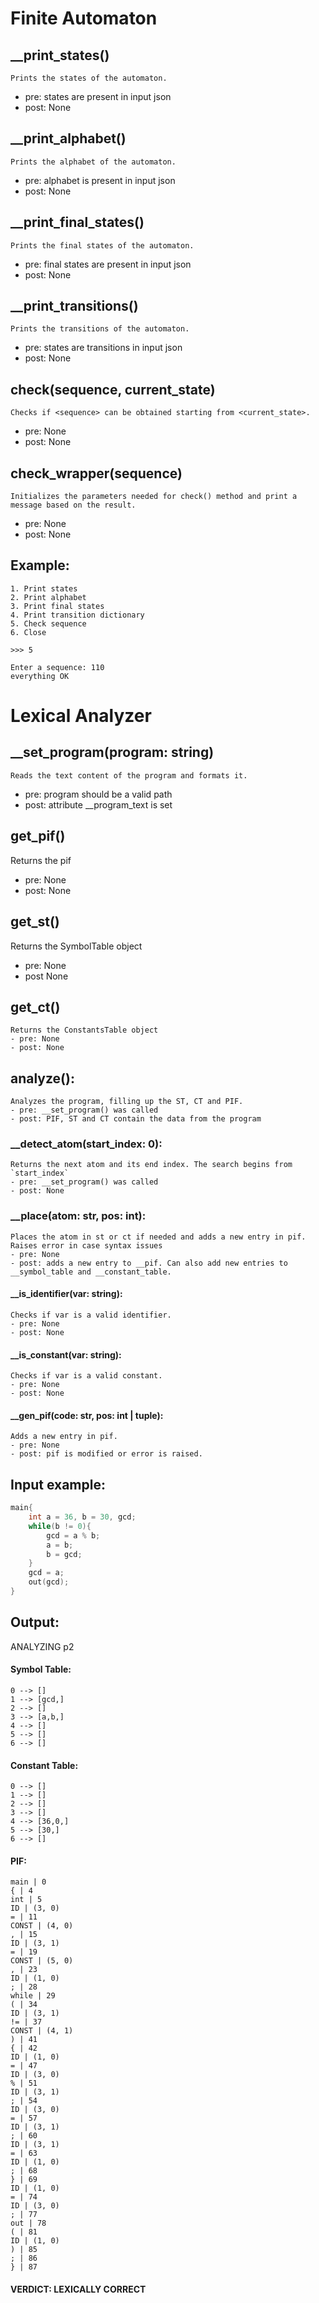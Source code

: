 # Finite Automaton
## __print_states()
    Prints the states of the automaton.
   - pre: states are present in input json
   - post: None

## __print_alphabet()
    Prints the alphabet of the automaton.
   - pre: alphabet is present in input json
   - post: None

## __print_final_states()
    Prints the final states of the automaton.
   - pre: final states are present in input json
   - post: None

## __print_transitions()
    Prints the transitions of the automaton.
   - pre: states are transitions in input json
   - post: None

## check(sequence, current_state)
    Checks if <sequence> can be obtained starting from <current_state>.
   - pre: None
   - post: None

## check_wrapper(sequence)
    Initializes the parameters needed for check() method and print a message based on the result.
   - pre: None
   - post: None

## Example:
```
1. Print states
2. Print alphabet
3. Print final states
4. Print transition dictionary
5. Check sequence
6. Close

>>> 5

Enter a sequence: 110
everything OK
```

# Lexical Analyzer
## __set_program(program: string)
    Reads the text content of the program and formats it.
   - pre: program should be a valid path
   - post: attribute __program_text is set

## get_pif()
   Returns the pif
   - pre: None
   - post: None

## get_st()
   Returns the SymbolTable object
   - pre: None
   - post None

## get_ct()
    Returns the ConstantsTable object
    - pre: None
    - post: None

## analyze():
    Analyzes the program, filling up the ST, CT and PIF.
    - pre: __set_program() was called
    - post: PIF, ST and CT contain the data from the program

### __detect_atom(start_index: 0):
    Returns the next atom and its end index. The search begins from `start_index`
    - pre: __set_program() was called
    - post: None

### __place(atom: str, pos: int):
    Places the atom in st or ct if needed and adds a new entry in pif.
    Raises error in case syntax issues
    - pre: None
    - post: adds a new entry to __pif. Can also add new entries to __symbol_table and __constant_table.

#### __is_identifier(var: string):
    Checks if var is a valid identifier.
    - pre: None
    - post: None

#### __is_constant(var: string):
    Checks if var is a valid constant.
    - pre: None
    - post: None

#### __gen_pif(code: str, pos: int | tuple):
    Adds a new entry in pif.
    - pre: None
    - post: pif is modified or error is raised.

## Input example:
```c++
main{
	int a = 36, b = 30, gcd;
	while(b != 0){
		gcd = a % b;
		a = b;
		b = gcd;
	}
	gcd = a;
	out(gcd);
}
```
## Output:
ANALYZING p2

#### Symbol Table:
```
0 --> []
1 --> [gcd,]
2 --> []
3 --> [a,b,]
4 --> []
5 --> []
6 --> []
```
#### Constant Table:
```
0 --> []
1 --> []
2 --> []
3 --> []
4 --> [36,0,]
5 --> [30,]
6 --> []
```
#### PIF:
```
main | 0
{ | 4
int | 5
ID | (3, 0)
= | 11
CONST | (4, 0)
, | 15
ID | (3, 1)
= | 19
CONST | (5, 0)
, | 23
ID | (1, 0)
; | 28
while | 29
( | 34
ID | (3, 1)
!= | 37
CONST | (4, 1)
) | 41
{ | 42
ID | (1, 0)
= | 47
ID | (3, 0)
% | 51
ID | (3, 1)
; | 54
ID | (3, 0)
= | 57
ID | (3, 1)
; | 60
ID | (3, 1)
= | 63
ID | (1, 0)
; | 68
} | 69
ID | (1, 0)
= | 74
ID | (3, 0)
; | 77
out | 78
( | 81
ID | (1, 0)
) | 85
; | 86
} | 87
```
#### VERDICT: LEXICALLY CORRECT